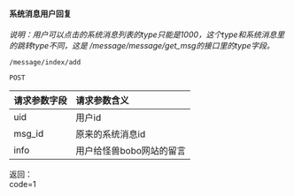 

#### 系统消息用户回复
*说明：用户可以点击的系统消息列表的type只能是1000，这个type和系统消息里的跳转type不同，这是
/message/message/get_msg的接口里的type字段。*
~~~
/message/index/add
~~~
~~~
POST
~~~

| 请求参数字段        | 请求参数含义  |
| -------- |:------|
|uid         |  用户id|
|msg_id         |  原来的系统消息id|
|info         |  用户给怪兽bobo网站的留言|

返回：   
code=1




